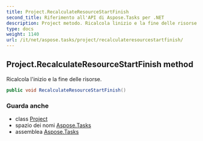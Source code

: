 ```yaml
---
title: Project.RecalculateResourceStartFinish
second_title: Riferimento all'API di Aspose.Tasks per .NET
description: Project metodo. Ricalcola linizio e la fine delle risorse.
type: docs
weight: 1140
url: /it/net/aspose.tasks/project/recalculateresourcestartfinish/
---
```

## Project.RecalculateResourceStartFinish method

Ricalcola l'inizio e la fine delle risorse.

```csharp
public void RecalculateResourceStartFinish()
```

### Guarda anche

* class [Project](../)
* spazio dei nomi [Aspose.Tasks](../../project/)
* assemblea [Aspose.Tasks](../../../)


